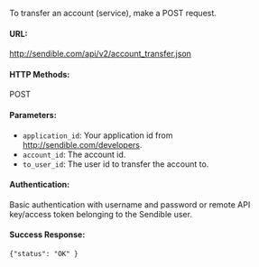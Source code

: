 To transfer an account (service), make a POST request.

#### URL: ####
http://sendible.com/api/v2/account_transfer.json

#### HTTP Methods: ####
POST

#### Parameters: ####
  * `application_id`: Your application id from http://sendible.com/developers.
  * `account_id`: The account id.
  * `to_user_id`: The user id to transfer the account to.

#### Authentication: ####
Basic authentication with username and password or remote API key/access token belonging to the Sendible user.

#### Success Response: ####
```
{"status": "OK" }
```